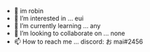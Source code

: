 - 👋 im robin
- 👀 I’m interested in ... eui
- 🌱 I’m currently learning ... any
- 💞️ I’m looking to collaborate on ... none
- 📫 How to reach me ... discord:  お mai#2456

<!---
i love eui
--->
